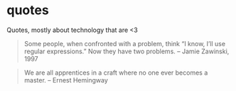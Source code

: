 # quotes
Quotes, mostly about technology that are &lt;3

> Some people, when confronted with a problem, think “I know, I’ll use regular expressions.” Now they have two problems.
> – Jamie Zawinski, 1997

> We are all apprentices in a craft where no one ever becomes a master.
> – Ernest Hemingway
